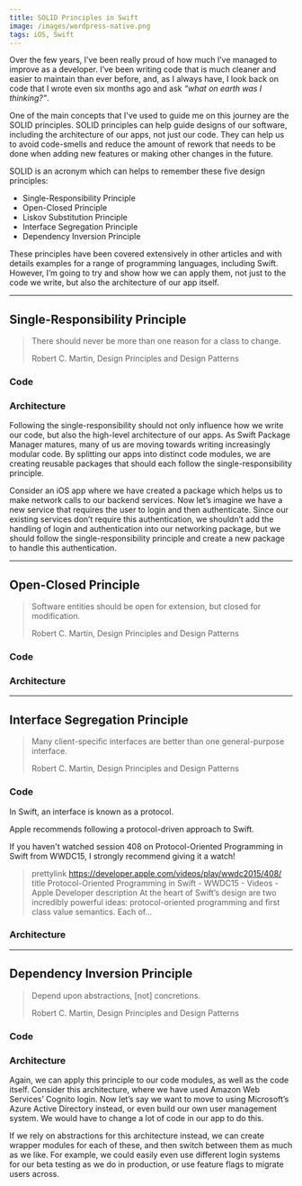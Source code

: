 ```yaml
---
title: SOLID Principles in Swift
image: /images/wordpress-native.png
tags: iOS, Swift
---
```


Over the few years, I’ve been really proud of how much I’ve managed to improve as a developer. I’ve been writing code that is much cleaner and easier to maintain than ever before, and, as I always have, I look back on code that I wrote even six months ago and ask _“what on earth was I thinking?”_.

One of the main concepts that I've used to guide me on this journey are the SOLID principles. SOLID principles can help guide designs of our software, including the architecture of our apps, not just our code. They can help us to avoid code-smells and reduce the amount of rework that needs to be done when adding new features or making other changes in the future.

SOLID is an acronym which can helps to remember these five design principles:

* Single-Responsibility Principle
* Open-Closed Principle
* Liskov Substitution Principle
* Interface Segregation Principle
* Dependency Inversion Principle

These principles have been covered extensively in other articles and with details examples for a range of programming languages, including Swift. However, I’m going to try and show how we can apply them, not just to the code we write, but also the architecture of our app itself.

---

## Single-Responsibility Principle

> There should never be more than one reason for a class to change.
>
> Robert C. Martin, Design Principles and Design Patterns

### Code

### Architecture

Following the single-responsibility should not only influence how we write our code, but also the high-level architecture of our apps. As Swift Package Manager matures, many of us are moving towards writing increasingly modular code. By splitting our apps into distinct code modules, we are creating reusable packages that should each follow the single-responsibility principle.

Consider an iOS app where we have created a package which helps us to make network calls to our backend services. Now let’s imagine we have a new service that requires the user to login and then authenticate. Since our existing services don’t require this authentication, we shouldn’t add the handling of login and authentication into our networking package, but we should follow the single-responsibility principle and create a new package to handle this authentication.

---

## Open-Closed Principle

> Software entities should be open for extension, but closed for modification.
>
> Robert C. Martin, Design Principles and Design Patterns

### Code

### Architecture

---

## Interface Segregation Principle

> Many client-specific interfaces are better than one general-purpose interface.
>
> Robert C. Martin, Design Principles and Design Patterns

### Code

In Swift, an interface is known as a protocol. 

Apple recommends following a protocol-driven approach to Swift.

If you haven't watched session 408 on Protocol-Oriented Programming in Swift from WWDC15, I strongly recommend giving it a watch!

> prettylink https://developer.apple.com/videos/play/wwdc2015/408/
> title Protocol-Oriented Programming in Swift - WWDC15 - Videos - Apple Developer
> description At the heart of Swift’s design are two incredibly powerful ideas: protocol-oriented programming and first class value semantics. Each of...

### Architecture

---

## Dependency Inversion Principle

> Depend upon abstractions, [not] concretions.
>
> Robert C. Martin, Design Principles and Design Patterns

### Code

### Architecture

Again, we can apply this principle to our code modules, as well as the code itself. Consider this architecture, where we have used Amazon Web Services’ Cognito login. Now let’s say we want to move to using Microsoft’s Azure Active Directory instead, or even build our own user management system. We would have to change a lot of code in our app to do this.

If we rely on abstractions for this architecture instead, we can create wrapper modules for each of these, and then switch between them as much as we like. For example, we could easily even use different login systems for our beta testing as we do in production, or use feature flags to migrate users across.
